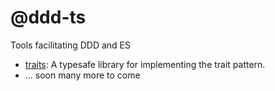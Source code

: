 # @ddd-ts

Tools facilitating DDD and ES

- [traits](./packages/traits): A typesafe library for implementing the trait pattern.
- ... soon many more to come